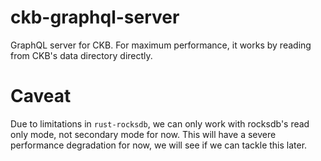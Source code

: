 # ckb-graphql-server

GraphQL server for CKB. For maximum performance, it works by reading from CKB's data directory directly.

# Caveat

Due to limitations in `rust-rocksdb`, we can only work with rocksdb's read only mode, not secondary mode for now. This will have a severe performance degradation for now, we will see if we can tackle this later.

